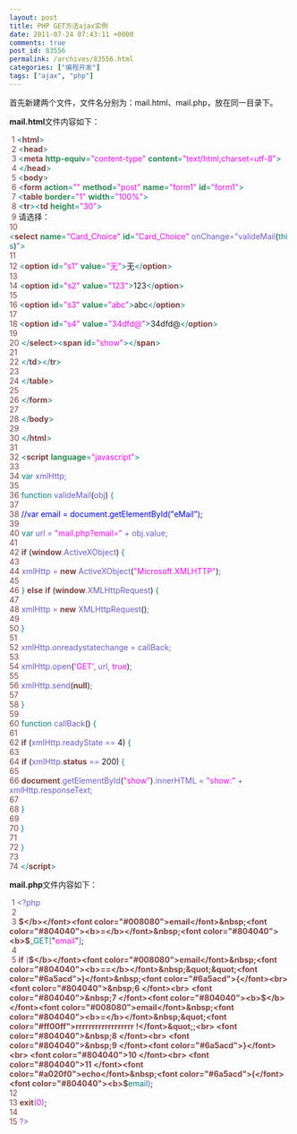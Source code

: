 ```yaml
---
layout: post
title: PHP GET方法ajax实例
date: 2011-07-24 07:43:11 +0000
comments: true
post_id: 83556
permalink: /archives/83556.html
categories: ["编程开发"]
tags: ["ajax", "php"]
---
```


首先新建两个文件，文件名分别为：mail.html、mail.php，放在同一目录下。

<strong>mail.html</strong>文件内容如下：

<font color="#804040">&nbsp;1 </font><font color="#008080">&lt;</font><font color="#804040"><b>html</b></font><font color="#008080">&gt;</font><br>
<font color="#804040">&nbsp;2 </font><font color="#008080">&lt;</font><font color="#804040"><b>head</b></font><font color="#008080">&gt;</font><br>
<font color="#804040">&nbsp;3 </font><font color="#008080">&lt;</font><font color="#804040"><b>meta</b></font><font color="#008080">&nbsp;</font><font color="#2e8b57"><b>http-equiv</b></font><font color="#008080">=</font><font color="#ff00ff">&quot;content-type&quot;</font><font color="#008080">&nbsp;</font><font color="#2e8b57"><b>content</b></font><font color="#008080">=</font><font color="#ff00ff">&quot;text/html;charset=utf-8&quot;</font><font color="#008080">&gt;</font><br>
<font color="#804040">&nbsp;4 </font><font color="#008080">&lt;/</font><font color="#804040"><b>head</b></font><font color="#008080">&gt;</font><br>
<font color="#804040">&nbsp;5 </font><font color="#008080">&lt;</font><font color="#804040"><b>body</b></font><font color="#008080">&gt;</font><br>
<font color="#804040">&nbsp;6 </font><font color="#008080">&lt;</font><font color="#804040"><b>form</b></font><font color="#008080">&nbsp;</font><font color="#2e8b57"><b>action</b></font><font color="#008080">=</font><font color="#ff00ff">&quot;&quot;</font><font color="#008080">&nbsp;</font><font color="#2e8b57"><b>method</b></font><font color="#008080">=</font><font color="#ff00ff">&quot;post&quot;</font><font color="#008080">&nbsp;</font><font color="#2e8b57"><b>name</b></font><font color="#008080">=</font><font color="#ff00ff">&quot;form1&quot;</font><font color="#008080">&nbsp;</font><font color="#2e8b57"><b>id</b></font><font color="#008080">=</font><font color="#ff00ff">&quot;form1&quot;</font><font color="#008080">&gt;</font><br>
<font color="#804040">&nbsp;7 </font><font color="#008080">&lt;</font><font color="#804040"><b>table</b></font><font color="#008080">&nbsp;</font><font color="#2e8b57"><b>border</b></font><font color="#008080">=</font><font color="#ff00ff">&quot;1&quot;</font><font color="#008080">&nbsp;</font><font color="#2e8b57"><b>width</b></font><font color="#008080">=</font><font color="#ff00ff">&quot;100%&quot;</font><font color="#008080">&gt;</font><br>
<font color="#804040">&nbsp;8 </font><font color="#008080">&lt;</font><font color="#804040"><b>tr</b></font><font color="#008080">&gt;&lt;</font><font color="#804040"><b>td</b></font><font color="#008080">&nbsp;</font><font color="#2e8b57"><b>height</b></font><font color="#008080">=</font><font color="#ff00ff">&quot;30&quot;</font><font color="#008080">&gt;</font><br>
<font color="#804040">&nbsp;9 </font>请选择：<br>
<font color="#804040">10 </font><font color="#008080">&lt;</font><font color="#804040"><b>select</b></font><font color="#008080">&nbsp;</font><font color="#2e8b57"><b>name</b></font><font color="#008080">=</font><font color="#ff00ff">&quot;Card_Choice&quot;</font><font color="#008080">&nbsp;</font><font color="#2e8b57"><b>id</b></font><font color="#008080">=</font><font color="#ff00ff">&quot;Card_Choice&quot;</font><font color="#008080">&nbsp;</font><font color="#6a5acd">onChange=&quot;</font><font color="#6a5acd">valideMail</font>(<font color="#008080">this</font>)<font color="#6a5acd">&quot;</font><font color="#008080">&gt;</font><br>
<font color="#804040">11 </font><br>
<font color="#804040">12 </font><font color="#008080">&lt;</font><font color="#804040"><b>option</b></font><font color="#008080">&nbsp;</font><font color="#2e8b57"><b>id</b></font><font color="#008080">=</font><font color="#ff00ff">&quot;s1&quot;</font><font color="#008080">&nbsp;</font><font color="#2e8b57"><b>value</b></font><font color="#008080">=</font><font color="#ff00ff">&quot;无&quot;</font><font color="#008080">&gt;</font>无<font color="#008080">&lt;/</font><font color="#804040"><b>option</b></font><font color="#008080">&gt;</font><br>
<font color="#804040">13 </font><br>
<font color="#804040">14 </font><font color="#008080">&lt;</font><font color="#804040"><b>option</b></font><font color="#008080">&nbsp;</font><font color="#2e8b57"><b>id</b></font><font color="#008080">=</font><font color="#ff00ff">&quot;s2&quot;</font><font color="#008080">&nbsp;</font><font color="#2e8b57"><b>value</b></font><font color="#008080">=</font><font color="#ff00ff">&quot;123&quot;</font><font color="#008080">&gt;</font>123<font color="#008080">&lt;/</font><font color="#804040"><b>option</b></font><font color="#008080">&gt;</font><br>
<font color="#804040">15 </font><br>
<font color="#804040">16 </font><font color="#008080">&lt;</font><font color="#804040"><b>option</b></font><font color="#008080">&nbsp;</font><font color="#2e8b57"><b>id</b></font><font color="#008080">=</font><font color="#ff00ff">&quot;s3&quot;</font><font color="#008080">&nbsp;</font><font color="#2e8b57"><b>value</b></font><font color="#008080">=</font><font color="#ff00ff">&quot;abc&quot;</font><font color="#008080">&gt;</font>abc<font color="#008080">&lt;/</font><font color="#804040"><b>option</b></font><font color="#008080">&gt;</font><br>
<font color="#804040">17 </font><br>
<font color="#804040">18 </font><font color="#008080">&lt;</font><font color="#804040"><b>option</b></font><font color="#008080">&nbsp;</font><font color="#2e8b57"><b>id</b></font><font color="#008080">=</font><font color="#ff00ff">&quot;s4&quot;</font><font color="#008080">&nbsp;</font><font color="#2e8b57"><b>value</b></font><font color="#008080">=</font><font color="#ff00ff">&quot;34dfd@&quot;</font><font color="#008080">&gt;</font>34dfd@<font color="#008080">&lt;/</font><font color="#804040"><b>option</b></font><font color="#008080">&gt;</font><br>
<font color="#804040">19 </font><br>
<font color="#804040">20 </font><font color="#008080">&lt;/</font><font color="#804040"><b>select</b></font><font color="#008080">&gt;</font><font color="#008080">&lt;</font><font color="#804040"><b>span</b></font><font color="#008080">&nbsp;</font><font color="#2e8b57"><b>id</b></font><font color="#008080">=</font><font color="#ff00ff">&quot;show&quot;</font><font color="#008080">&gt;</font><font color="#008080">&lt;/</font><font color="#804040"><b>span</b></font><font color="#008080">&gt;</font><br>
<font color="#804040">21 </font><br>
<font color="#804040">22 </font><font color="#008080">&lt;/</font><font color="#804040"><b>td</b></font><font color="#008080">&gt;&lt;/</font><font color="#804040"><b>tr</b></font><font color="#008080">&gt;</font><br>
<font color="#804040">23 </font><br>
<font color="#804040">24 </font><font color="#008080">&lt;/</font><font color="#804040"><b>table</b></font><font color="#008080">&gt;</font><br>
<font color="#804040">25 </font><br>
<font color="#804040">26 </font><font color="#008080">&lt;/</font><font color="#804040"><b>form</b></font><font color="#008080">&gt;</font><br>
<font color="#804040">27 </font><br>
<font color="#804040">28 </font><font color="#008080">&lt;/</font><font color="#804040"><b>body</b></font><font color="#008080">&gt;</font><br>
<font color="#804040">29 </font><br>
<font color="#804040">30 </font><font color="#008080">&lt;/</font><font color="#804040"><b>html</b></font><font color="#008080">&gt;</font><br>
<font color="#804040">31 </font><br>
<font color="#804040">32 </font><font color="#008080">&lt;</font><font color="#804040"><b>script</b></font><font color="#008080">&nbsp;</font><font color="#2e8b57"><b>language</b></font><font color="#008080">=</font><font color="#ff00ff">&quot;javascript&quot;</font><font color="#008080">&gt;</font><br>
<font color="#804040">33 </font><br>
<font color="#804040">34 </font><font color="#008080">var</font><font color="#6a5acd">&nbsp;xmlHttp;</font><br>
<font color="#804040">35 </font><br>
<font color="#804040">36 </font><font color="#008080">function</font><font color="#6a5acd">&nbsp;valideMail</font>(<font color="#6a5acd">obj</font>)<font color="#6a5acd">&nbsp;</font><font color="#008080">{</font><br>
<font color="#804040">37 </font><br>
<font color="#804040">38 </font><font color="#0000ff">//var email = document.getElementById(&quot;eMail&quot;);</font><br>
<font color="#804040">39 </font><br>
<font color="#804040">40 </font><font color="#008080">var</font><font color="#6a5acd">&nbsp;url = </font><font color="#ff00ff">&quot;mail.php?email=&quot;</font><font color="#6a5acd">&nbsp;+ obj.value;</font><br>
<font color="#804040">41 </font><br>
<font color="#804040">42 </font><font color="#804040"><b>if</b></font><font color="#6a5acd">&nbsp;</font>(<font color="#804040"><b>window</b></font><font color="#6a5acd">.ActiveXObject</font>)<font color="#6a5acd">&nbsp;</font><font color="#008080">{</font><br>
<font color="#804040">43 </font><br>
<font color="#804040">44 </font><font color="#6a5acd">xmlHttp = </font><font color="#804040"><b>new</b></font><font color="#6a5acd">&nbsp;ActiveXObject</font>(<font color="#ff00ff">&quot;Microsoft.XMLHTTP&quot;</font>)<font color="#6a5acd">;</font><br>
<font color="#804040">45 </font><br>
<font color="#804040">46 </font><font color="#008080">}</font><font color="#6a5acd">&nbsp;</font><font color="#804040"><b>else</b></font><font color="#6a5acd">&nbsp;</font><font color="#804040"><b>if</b></font><font color="#6a5acd">&nbsp;</font>(<font color="#804040"><b>window</b></font><font color="#6a5acd">.XMLHttpRequest</font>)<font color="#6a5acd">&nbsp;</font><font color="#008080">{</font><br>
<font color="#804040">47 </font><br>
<font color="#804040">48 </font><font color="#6a5acd">xmlHttp = </font><font color="#804040"><b>new</b></font><font color="#6a5acd">&nbsp;XMLHttpRequest</font>()<font color="#6a5acd">;</font><br>
<font color="#804040">49 </font><br>
<font color="#804040">50 </font><font color="#008080">}</font><br>
<font color="#804040">51 </font><br>
<font color="#804040">52 </font><font color="#6a5acd">xmlHttp.onreadystatechange = callBack;</font><br>
<font color="#804040">53 </font><br>
<font color="#804040">54 </font><font color="#6a5acd">xmlHttp.open</font>(<font color="#ff00ff">'GET'</font><font color="#6a5acd">, url, </font><font color="#ff00ff">true</font>)<font color="#6a5acd">;</font><br>
<font color="#804040">55 </font><br>
<font color="#804040">56 </font><font color="#6a5acd">xmlHttp.send</font>(<font color="#804040"><b>null</b></font>)<font color="#6a5acd">;</font><br>
<font color="#804040">57 </font><br>
<font color="#804040">58 </font><font color="#008080">}</font><br>
<font color="#804040">59 </font><br>
<font color="#804040">60 </font><font color="#008080">function</font><font color="#6a5acd">&nbsp;callBack</font>()<font color="#6a5acd">&nbsp;</font><font color="#008080">{</font><br>
<font color="#804040">61 </font><br>
<font color="#804040">62 </font><font color="#804040"><b>if</b></font><font color="#6a5acd">&nbsp;</font>(<font color="#6a5acd">xmlHttp.readyState == </font>4)<font color="#6a5acd">&nbsp;</font><font color="#008080">{</font><br>
<font color="#804040">63 </font><br>
<font color="#804040">64 </font><font color="#804040"><b>if</b></font><font color="#6a5acd">&nbsp;</font>(<font color="#6a5acd">xmlHttp.</font><font color="#804040"><b>status</b></font><font color="#6a5acd">&nbsp;== </font>200)<font color="#6a5acd">&nbsp;</font><font color="#008080">{</font><br>
<font color="#804040">65 </font><br>
<font color="#804040">66 </font><font color="#804040"><b>document</b></font><font color="#6a5acd">.getElementById</font>(<font color="#ff00ff">&quot;show&quot;</font>)<font color="#6a5acd">.innerHTML = </font><font color="#ff00ff">&quot;show:&quot;</font><font color="#6a5acd">&nbsp;+ xmlHttp.responseText;</font><br>
<font color="#804040">67 </font><br>
<font color="#804040">68 </font><font color="#008080">}</font><br>
<font color="#804040">69 </font><br>
<font color="#804040">70 </font><font color="#008080">}</font><br>
<font color="#804040">71 </font><br>
<font color="#804040">72 </font><font color="#008080">}</font><br>
<font color="#804040">73 </font><br>
<font color="#804040">74 </font><font color="#008080">&lt;/</font><font color="#804040"><b>script</b></font><font color="#008080">&gt;</font><br>


<strong>mail.php</strong>文件内容如下：

<font color="#804040">&nbsp;1 </font><font color="#6a5acd">&lt;?php</font><br>
<font color="#804040">&nbsp;2 </font><br>
<font color="#804040">&nbsp;3 </font><font color="#804040"><b>$</b></font><font color="#008080">email</font>&nbsp;<font color="#804040"><b>=</b></font>&nbsp;<font color="#804040"><b>$</b></font><font color="#008080">_GET</font><font color="#6a5acd">[</font>&quot;<font color="#ff00ff">email</font>&quot;<font color="#6a5acd">]</font>;<br>
<font color="#804040">&nbsp;4 </font><br>
<font color="#804040">&nbsp;5 </font><font color="#804040"><b>if</b></font>&nbsp;<font color="#6a5acd">(</font><font color="#804040"><b>$</b></font><font color="#008080">email</font>&nbsp;<font color="#804040"><b>==</b></font>&nbsp;&quot;&quot;<font color="#6a5acd">)</font>&nbsp;<font color="#6a5acd">{</font><br>
<font color="#804040">&nbsp;6 </font><br>
<font color="#804040">&nbsp;7 </font><font color="#804040"><b>$</b></font><font color="#008080">email</font>&nbsp;<font color="#804040"><b>=</b></font>&nbsp;&quot;<font color="#ff00ff">rrrrrrrrrrrrrrrrrr !</font>&quot;;<br>
<font color="#804040">&nbsp;8 </font><br>
<font color="#804040">&nbsp;9 </font><font color="#6a5acd">}</font><br>
<font color="#804040">10 </font><br>
<font color="#804040">11 </font><font color="#a020f0">echo</font>&nbsp;<font color="#6a5acd">(</font><font color="#804040"><b>$</b></font><font color="#008080">email</font><font color="#6a5acd">)</font>;<br>
<font color="#804040">12 </font><br>
<font color="#804040">13 </font><font color="#804040"><b>exit</b></font><font color="#6a5acd">(</font><font color="#ff00ff">0</font><font color="#6a5acd">)</font>;<br>
<font color="#804040">14 </font><br>
<font color="#804040">15 </font><font color="#6a5acd">?&gt;</font><br>

